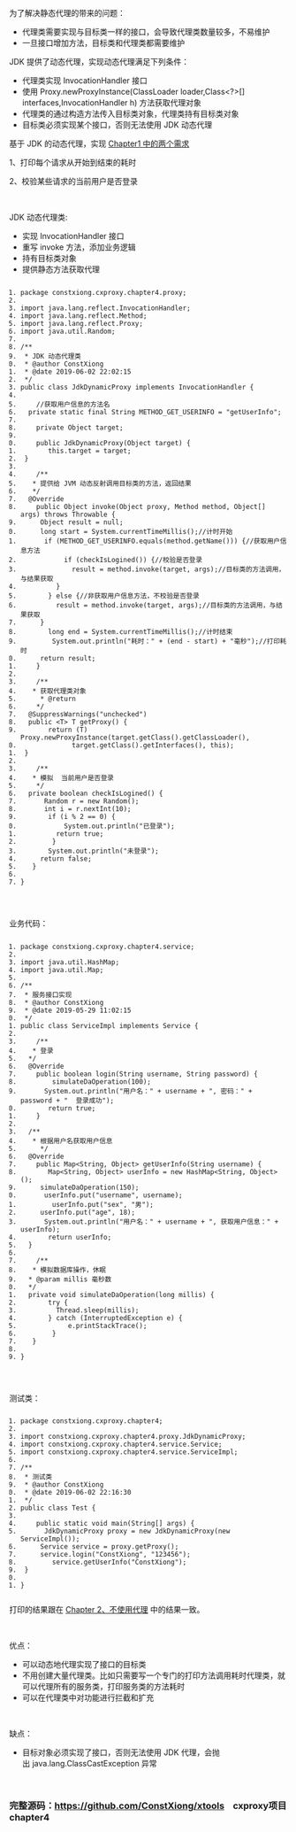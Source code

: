 <div class="htmledit_views" id="content_views">
                                            <p>为了解决静态代理的带来的问题：</p>

<ul><li>代理类需要实现与目标类一样的接口，会导致代理类数量较多，不易维护</li>
	<li>一旦接口增加方法，目标类和代理类都需要维护</li>
</ul><p>JDK 提供了动态代理，实现动态代理满足下列条件：</p>

<ul><li>代理类实现&nbsp;InvocationHandler 接口</li>
	<li>使用 Proxy.newProxyInstance(ClassLoader loader,Class&lt;?&gt;[] interfaces,InvocationHandler h) 方法获取代理对象</li>
	<li>代理类的通过构造方法传入目标类对象，代理类持有目标类对象</li>
	<li>目标类必须实现某个接口，否则无法使用 JDK 动态代理</li>
</ul><p>基于 JDK 的动态代理，实现 <a href="https://blog.csdn.net/meism5/article/details/90486684" rel="nofollow" data-token="7d08baa8c98b72b108e5dcda02b322ab">Chapter1 中的两个需求</a></p>

<p>1、打印每个请求从开始到结束的耗时</p>

<p>2、校验某些请求的当前用户是否登录</p>

<p>&nbsp;</p>

<p>JDK 动态代理类:</p>

<ul><li>实现&nbsp;InvocationHandler 接口</li>
	<li>重写&nbsp;invoke 方法，添加业务逻辑</li>
	<li>持有目标类对象</li>
	<li>提供静态方法获取代理</li>
</ul><pre class="has" name="code"><code class="language-java hljs"><ol class="hljs-ln"><li><div class="hljs-ln-numbers"><div class="hljs-ln-line hljs-ln-n" data-line-number="1"></div></div><div class="hljs-ln-code"><div class="hljs-ln-line"><span class="hljs-keyword">package</span> constxiong.cxproxy.chapter4.proxy;</div></div></li><li><div class="hljs-ln-numbers"><div class="hljs-ln-line hljs-ln-n" data-line-number="2"></div></div><div class="hljs-ln-code"><div class="hljs-ln-line"> </div></div></li><li><div class="hljs-ln-numbers"><div class="hljs-ln-line hljs-ln-n" data-line-number="3"></div></div><div class="hljs-ln-code"><div class="hljs-ln-line"><span class="hljs-keyword">import</span> java.lang.reflect.InvocationHandler;</div></div></li><li><div class="hljs-ln-numbers"><div class="hljs-ln-line hljs-ln-n" data-line-number="4"></div></div><div class="hljs-ln-code"><div class="hljs-ln-line"><span class="hljs-keyword">import</span> java.lang.reflect.Method;</div></div></li><li><div class="hljs-ln-numbers"><div class="hljs-ln-line hljs-ln-n" data-line-number="5"></div></div><div class="hljs-ln-code"><div class="hljs-ln-line"><span class="hljs-keyword">import</span> java.lang.reflect.Proxy;</div></div></li><li><div class="hljs-ln-numbers"><div class="hljs-ln-line hljs-ln-n" data-line-number="6"></div></div><div class="hljs-ln-code"><div class="hljs-ln-line"><span class="hljs-keyword">import</span> java.util.Random;</div></div></li><li><div class="hljs-ln-numbers"><div class="hljs-ln-line hljs-ln-n" data-line-number="7"></div></div><div class="hljs-ln-code"><div class="hljs-ln-line"> </div></div></li><li><div class="hljs-ln-numbers"><div class="hljs-ln-line hljs-ln-n" data-line-number="8"></div></div><div class="hljs-ln-code"><div class="hljs-ln-line"><span class="hljs-comment"><span class="hljs-comment">/**</span></span></div></div></li><li><div class="hljs-ln-numbers"><div class="hljs-ln-line hljs-ln-n" data-line-number="9"></div></div><div class="hljs-ln-code"><div class="hljs-ln-line"><span class="hljs-comment"> * JDK 动态代理类</span></div></div></li><li><div class="hljs-ln-numbers"><div class="hljs-ln-line hljs-ln-n" data-line-number="10"></div></div><div class="hljs-ln-code"><div class="hljs-ln-line"><span class="hljs-comment"> * <span class="hljs-doctag">@author</span> ConstXiong</span></div></div></li><li><div class="hljs-ln-numbers"><div class="hljs-ln-line hljs-ln-n" data-line-number="11"></div></div><div class="hljs-ln-code"><div class="hljs-ln-line"><span class="hljs-comment"> * <span class="hljs-doctag">@date</span> 2019-06-02 22:02:15</span></div></div></li><li><div class="hljs-ln-numbers"><div class="hljs-ln-line hljs-ln-n" data-line-number="12"></div></div><div class="hljs-ln-code"><div class="hljs-ln-line"><span class="hljs-comment"> */</span></div></div></li><li><div class="hljs-ln-numbers"><div class="hljs-ln-line hljs-ln-n" data-line-number="13"></div></div><div class="hljs-ln-code"><div class="hljs-ln-line"><span class="hljs-keyword">public</span> <span class="hljs-class"><span class="hljs-keyword">class</span> <span class="hljs-title">JdkDynamicProxy</span> <span class="hljs-keyword">implements</span> <span class="hljs-title">InvocationHandler</span> </span>{</div></div></li><li><div class="hljs-ln-numbers"><div class="hljs-ln-line hljs-ln-n" data-line-number="14"></div></div><div class="hljs-ln-code"><div class="hljs-ln-line">	</div></div></li><li><div class="hljs-ln-numbers"><div class="hljs-ln-line hljs-ln-n" data-line-number="15"></div></div><div class="hljs-ln-code"><div class="hljs-ln-line">	<span class="hljs-comment">//获取用户信息的方法名</span></div></div></li><li><div class="hljs-ln-numbers"><div class="hljs-ln-line hljs-ln-n" data-line-number="16"></div></div><div class="hljs-ln-code"><div class="hljs-ln-line">	<span class="hljs-keyword">private</span> <span class="hljs-keyword">static</span> <span class="hljs-keyword">final</span> String METHOD_GET_USERINFO = <span class="hljs-string">"getUserInfo"</span>;</div></div></li><li><div class="hljs-ln-numbers"><div class="hljs-ln-line hljs-ln-n" data-line-number="17"></div></div><div class="hljs-ln-code"><div class="hljs-ln-line"> </div></div></li><li><div class="hljs-ln-numbers"><div class="hljs-ln-line hljs-ln-n" data-line-number="18"></div></div><div class="hljs-ln-code"><div class="hljs-ln-line">	<span class="hljs-keyword">private</span> Object target;</div></div></li><li><div class="hljs-ln-numbers"><div class="hljs-ln-line hljs-ln-n" data-line-number="19"></div></div><div class="hljs-ln-code"><div class="hljs-ln-line">	</div></div></li><li><div class="hljs-ln-numbers"><div class="hljs-ln-line hljs-ln-n" data-line-number="20"></div></div><div class="hljs-ln-code"><div class="hljs-ln-line">	<span class="hljs-function"><span class="hljs-keyword">public</span> <span class="hljs-title">JdkDynamicProxy</span><span class="hljs-params">(Object target)</span> </span>{</div></div></li><li><div class="hljs-ln-numbers"><div class="hljs-ln-line hljs-ln-n" data-line-number="21"></div></div><div class="hljs-ln-code"><div class="hljs-ln-line">		<span class="hljs-keyword">this</span>.target = target;</div></div></li><li><div class="hljs-ln-numbers"><div class="hljs-ln-line hljs-ln-n" data-line-number="22"></div></div><div class="hljs-ln-code"><div class="hljs-ln-line">	}</div></div></li><li><div class="hljs-ln-numbers"><div class="hljs-ln-line hljs-ln-n" data-line-number="23"></div></div><div class="hljs-ln-code"><div class="hljs-ln-line">	</div></div></li><li><div class="hljs-ln-numbers"><div class="hljs-ln-line hljs-ln-n" data-line-number="24"></div></div><div class="hljs-ln-code"><div class="hljs-ln-line">	<span class="hljs-comment"><span class="hljs-comment">/**</span></span></div></div></li><li><div class="hljs-ln-numbers"><div class="hljs-ln-line hljs-ln-n" data-line-number="25"></div></div><div class="hljs-ln-code"><div class="hljs-ln-line"><span class="hljs-comment">	 * 提供给 JVM 动态反射调用目标类的方法，返回结果</span></div></div></li><li><div class="hljs-ln-numbers"><div class="hljs-ln-line hljs-ln-n" data-line-number="26"></div></div><div class="hljs-ln-code"><div class="hljs-ln-line"><span class="hljs-comment">	 */</span></div></div></li><li><div class="hljs-ln-numbers"><div class="hljs-ln-line hljs-ln-n" data-line-number="27"></div></div><div class="hljs-ln-code"><div class="hljs-ln-line">	<span class="hljs-meta">@Override</span></div></div></li><li><div class="hljs-ln-numbers"><div class="hljs-ln-line hljs-ln-n" data-line-number="28"></div></div><div class="hljs-ln-code"><div class="hljs-ln-line">	<span class="hljs-function"><span class="hljs-keyword">public</span> Object <span class="hljs-title">invoke</span><span class="hljs-params">(Object proxy, Method method, Object[] args)</span> <span class="hljs-keyword">throws</span> Throwable </span>{</div></div></li><li><div class="hljs-ln-numbers"><div class="hljs-ln-line hljs-ln-n" data-line-number="29"></div></div><div class="hljs-ln-code"><div class="hljs-ln-line">		Object result = <span class="hljs-keyword">null</span>;</div></div></li><li><div class="hljs-ln-numbers"><div class="hljs-ln-line hljs-ln-n" data-line-number="30"></div></div><div class="hljs-ln-code"><div class="hljs-ln-line">		<span class="hljs-keyword">long</span> start = System.currentTimeMillis();<span class="hljs-comment">//计时开始</span></div></div></li><li><div class="hljs-ln-numbers"><div class="hljs-ln-line hljs-ln-n" data-line-number="31"></div></div><div class="hljs-ln-code"><div class="hljs-ln-line">		<span class="hljs-keyword">if</span> (METHOD_GET_USERINFO.equals(method.getName())) {<span class="hljs-comment">//获取用户信息方法</span></div></div></li><li><div class="hljs-ln-numbers"><div class="hljs-ln-line hljs-ln-n" data-line-number="32"></div></div><div class="hljs-ln-code"><div class="hljs-ln-line">			<span class="hljs-keyword">if</span> (checkIsLogined()) {<span class="hljs-comment">//校验是否登录</span></div></div></li><li><div class="hljs-ln-numbers"><div class="hljs-ln-line hljs-ln-n" data-line-number="33"></div></div><div class="hljs-ln-code"><div class="hljs-ln-line">				result = method.invoke(target, args);<span class="hljs-comment">//目标类的方法调用，与结果获取</span></div></div></li><li><div class="hljs-ln-numbers"><div class="hljs-ln-line hljs-ln-n" data-line-number="34"></div></div><div class="hljs-ln-code"><div class="hljs-ln-line">			}</div></div></li><li><div class="hljs-ln-numbers"><div class="hljs-ln-line hljs-ln-n" data-line-number="35"></div></div><div class="hljs-ln-code"><div class="hljs-ln-line">		} <span class="hljs-keyword">else</span> {<span class="hljs-comment">//非获取用户信息方法，不校验是否登录</span></div></div></li><li><div class="hljs-ln-numbers"><div class="hljs-ln-line hljs-ln-n" data-line-number="36"></div></div><div class="hljs-ln-code"><div class="hljs-ln-line">			result = method.invoke(target, args);<span class="hljs-comment">//目标类的方法调用，与结果获取</span></div></div></li><li><div class="hljs-ln-numbers"><div class="hljs-ln-line hljs-ln-n" data-line-number="37"></div></div><div class="hljs-ln-code"><div class="hljs-ln-line">		}</div></div></li><li><div class="hljs-ln-numbers"><div class="hljs-ln-line hljs-ln-n" data-line-number="38"></div></div><div class="hljs-ln-code"><div class="hljs-ln-line">		<span class="hljs-keyword">long</span> end = System.currentTimeMillis();<span class="hljs-comment">//计时结束</span></div></div></li><li><div class="hljs-ln-numbers"><div class="hljs-ln-line hljs-ln-n" data-line-number="39"></div></div><div class="hljs-ln-code"><div class="hljs-ln-line">		System.out.println(<span class="hljs-string">"耗时："</span> + (end - start) + <span class="hljs-string">"毫秒"</span>);<span class="hljs-comment">//打印耗时</span></div></div></li><li><div class="hljs-ln-numbers"><div class="hljs-ln-line hljs-ln-n" data-line-number="40"></div></div><div class="hljs-ln-code"><div class="hljs-ln-line">		<span class="hljs-keyword">return</span> result;</div></div></li><li><div class="hljs-ln-numbers"><div class="hljs-ln-line hljs-ln-n" data-line-number="41"></div></div><div class="hljs-ln-code"><div class="hljs-ln-line">	}</div></div></li><li><div class="hljs-ln-numbers"><div class="hljs-ln-line hljs-ln-n" data-line-number="42"></div></div><div class="hljs-ln-code"><div class="hljs-ln-line">	</div></div></li><li><div class="hljs-ln-numbers"><div class="hljs-ln-line hljs-ln-n" data-line-number="43"></div></div><div class="hljs-ln-code"><div class="hljs-ln-line">	<span class="hljs-comment"><span class="hljs-comment">/**</span></span></div></div></li><li><div class="hljs-ln-numbers"><div class="hljs-ln-line hljs-ln-n" data-line-number="44"></div></div><div class="hljs-ln-code"><div class="hljs-ln-line"><span class="hljs-comment">	 * 获取代理类对象</span></div></div></li><li><div class="hljs-ln-numbers"><div class="hljs-ln-line hljs-ln-n" data-line-number="45"></div></div><div class="hljs-ln-code"><div class="hljs-ln-line"><span class="hljs-comment">	 * <span class="hljs-doctag">@return</span></span></div></div></li><li><div class="hljs-ln-numbers"><div class="hljs-ln-line hljs-ln-n" data-line-number="46"></div></div><div class="hljs-ln-code"><div class="hljs-ln-line"><span class="hljs-comment">	 */</span></div></div></li><li><div class="hljs-ln-numbers"><div class="hljs-ln-line hljs-ln-n" data-line-number="47"></div></div><div class="hljs-ln-code"><div class="hljs-ln-line">	<span class="hljs-meta">@SuppressWarnings</span>(<span class="hljs-string">"unchecked"</span>)</div></div></li><li><div class="hljs-ln-numbers"><div class="hljs-ln-line hljs-ln-n" data-line-number="48"></div></div><div class="hljs-ln-code"><div class="hljs-ln-line">	<span class="hljs-keyword">public</span> &lt;T&gt; <span class="hljs-function">T <span class="hljs-title">getProxy</span><span class="hljs-params">()</span> </span>{</div></div></li><li><div class="hljs-ln-numbers"><div class="hljs-ln-line hljs-ln-n" data-line-number="49"></div></div><div class="hljs-ln-code"><div class="hljs-ln-line">		<span class="hljs-keyword">return</span> (T) Proxy.newProxyInstance(target.getClass().getClassLoader(),</div></div></li><li><div class="hljs-ln-numbers"><div class="hljs-ln-line hljs-ln-n" data-line-number="50"></div></div><div class="hljs-ln-code"><div class="hljs-ln-line">				target.getClass().getInterfaces(), <span class="hljs-keyword">this</span>);</div></div></li><li><div class="hljs-ln-numbers"><div class="hljs-ln-line hljs-ln-n" data-line-number="51"></div></div><div class="hljs-ln-code"><div class="hljs-ln-line">	}</div></div></li><li><div class="hljs-ln-numbers"><div class="hljs-ln-line hljs-ln-n" data-line-number="52"></div></div><div class="hljs-ln-code"><div class="hljs-ln-line">	</div></div></li><li><div class="hljs-ln-numbers"><div class="hljs-ln-line hljs-ln-n" data-line-number="53"></div></div><div class="hljs-ln-code"><div class="hljs-ln-line">	<span class="hljs-comment"><span class="hljs-comment">/**</span></span></div></div></li><li><div class="hljs-ln-numbers"><div class="hljs-ln-line hljs-ln-n" data-line-number="54"></div></div><div class="hljs-ln-code"><div class="hljs-ln-line"><span class="hljs-comment">	 * 模拟  当前用户是否登录</span></div></div></li><li><div class="hljs-ln-numbers"><div class="hljs-ln-line hljs-ln-n" data-line-number="55"></div></div><div class="hljs-ln-code"><div class="hljs-ln-line"><span class="hljs-comment">	 */</span></div></div></li><li><div class="hljs-ln-numbers"><div class="hljs-ln-line hljs-ln-n" data-line-number="56"></div></div><div class="hljs-ln-code"><div class="hljs-ln-line">	<span class="hljs-function"><span class="hljs-keyword">private</span> <span class="hljs-keyword">boolean</span> <span class="hljs-title">checkIsLogined</span><span class="hljs-params">()</span> </span>{</div></div></li><li><div class="hljs-ln-numbers"><div class="hljs-ln-line hljs-ln-n" data-line-number="57"></div></div><div class="hljs-ln-code"><div class="hljs-ln-line">		Random r = <span class="hljs-keyword">new</span> Random();</div></div></li><li><div class="hljs-ln-numbers"><div class="hljs-ln-line hljs-ln-n" data-line-number="58"></div></div><div class="hljs-ln-code"><div class="hljs-ln-line">		<span class="hljs-keyword">int</span> i = r.nextInt(<span class="hljs-number">10</span>);</div></div></li><li><div class="hljs-ln-numbers"><div class="hljs-ln-line hljs-ln-n" data-line-number="59"></div></div><div class="hljs-ln-code"><div class="hljs-ln-line">		<span class="hljs-keyword">if</span> (i % <span class="hljs-number">2</span> == <span class="hljs-number">0</span>) {</div></div></li><li><div class="hljs-ln-numbers"><div class="hljs-ln-line hljs-ln-n" data-line-number="60"></div></div><div class="hljs-ln-code"><div class="hljs-ln-line">			System.out.println(<span class="hljs-string">"已登录"</span>);</div></div></li><li><div class="hljs-ln-numbers"><div class="hljs-ln-line hljs-ln-n" data-line-number="61"></div></div><div class="hljs-ln-code"><div class="hljs-ln-line">			<span class="hljs-keyword">return</span> <span class="hljs-keyword">true</span>;</div></div></li><li><div class="hljs-ln-numbers"><div class="hljs-ln-line hljs-ln-n" data-line-number="62"></div></div><div class="hljs-ln-code"><div class="hljs-ln-line">		}</div></div></li><li><div class="hljs-ln-numbers"><div class="hljs-ln-line hljs-ln-n" data-line-number="63"></div></div><div class="hljs-ln-code"><div class="hljs-ln-line">		System.out.println(<span class="hljs-string">"未登录"</span>);</div></div></li><li><div class="hljs-ln-numbers"><div class="hljs-ln-line hljs-ln-n" data-line-number="64"></div></div><div class="hljs-ln-code"><div class="hljs-ln-line">		<span class="hljs-keyword">return</span> <span class="hljs-keyword">false</span>;</div></div></li><li><div class="hljs-ln-numbers"><div class="hljs-ln-line hljs-ln-n" data-line-number="65"></div></div><div class="hljs-ln-code"><div class="hljs-ln-line">	}</div></div></li><li><div class="hljs-ln-numbers"><div class="hljs-ln-line hljs-ln-n" data-line-number="66"></div></div><div class="hljs-ln-code"><div class="hljs-ln-line"> </div></div></li><li><div class="hljs-ln-numbers"><div class="hljs-ln-line hljs-ln-n" data-line-number="67"></div></div><div class="hljs-ln-code"><div class="hljs-ln-line">}</div></div></li></ol></code><div class="hljs-button signin" data-title="登录后复制" onclick="hljs.signin(event)"></div></pre>

<p>&nbsp;</p>

<p>业务代码：</p>

<pre class="has" name="code"><code class="language-java hljs"><ol class="hljs-ln"><li><div class="hljs-ln-numbers"><div class="hljs-ln-line hljs-ln-n" data-line-number="1"></div></div><div class="hljs-ln-code"><div class="hljs-ln-line"><span class="hljs-keyword">package</span> constxiong.cxproxy.chapter4.service;</div></div></li><li><div class="hljs-ln-numbers"><div class="hljs-ln-line hljs-ln-n" data-line-number="2"></div></div><div class="hljs-ln-code"><div class="hljs-ln-line"> </div></div></li><li><div class="hljs-ln-numbers"><div class="hljs-ln-line hljs-ln-n" data-line-number="3"></div></div><div class="hljs-ln-code"><div class="hljs-ln-line"><span class="hljs-keyword">import</span> java.util.HashMap;</div></div></li><li><div class="hljs-ln-numbers"><div class="hljs-ln-line hljs-ln-n" data-line-number="4"></div></div><div class="hljs-ln-code"><div class="hljs-ln-line"><span class="hljs-keyword">import</span> java.util.Map;</div></div></li><li><div class="hljs-ln-numbers"><div class="hljs-ln-line hljs-ln-n" data-line-number="5"></div></div><div class="hljs-ln-code"><div class="hljs-ln-line"> </div></div></li><li><div class="hljs-ln-numbers"><div class="hljs-ln-line hljs-ln-n" data-line-number="6"></div></div><div class="hljs-ln-code"><div class="hljs-ln-line"><span class="hljs-comment"><span class="hljs-comment">/**</span></span></div></div></li><li><div class="hljs-ln-numbers"><div class="hljs-ln-line hljs-ln-n" data-line-number="7"></div></div><div class="hljs-ln-code"><div class="hljs-ln-line"><span class="hljs-comment"> * 服务接口实现</span></div></div></li><li><div class="hljs-ln-numbers"><div class="hljs-ln-line hljs-ln-n" data-line-number="8"></div></div><div class="hljs-ln-code"><div class="hljs-ln-line"><span class="hljs-comment"> * <span class="hljs-doctag">@author</span> ConstXiong</span></div></div></li><li><div class="hljs-ln-numbers"><div class="hljs-ln-line hljs-ln-n" data-line-number="9"></div></div><div class="hljs-ln-code"><div class="hljs-ln-line"><span class="hljs-comment"> * <span class="hljs-doctag">@date</span> 2019-05-29 11:02:15</span></div></div></li><li><div class="hljs-ln-numbers"><div class="hljs-ln-line hljs-ln-n" data-line-number="10"></div></div><div class="hljs-ln-code"><div class="hljs-ln-line"><span class="hljs-comment"> */</span></div></div></li><li><div class="hljs-ln-numbers"><div class="hljs-ln-line hljs-ln-n" data-line-number="11"></div></div><div class="hljs-ln-code"><div class="hljs-ln-line"><span class="hljs-keyword">public</span> <span class="hljs-class"><span class="hljs-keyword">class</span> <span class="hljs-title">ServiceImpl</span> <span class="hljs-keyword">implements</span> <span class="hljs-title">Service</span> </span>{</div></div></li><li><div class="hljs-ln-numbers"><div class="hljs-ln-line hljs-ln-n" data-line-number="12"></div></div><div class="hljs-ln-code"><div class="hljs-ln-line"> </div></div></li><li><div class="hljs-ln-numbers"><div class="hljs-ln-line hljs-ln-n" data-line-number="13"></div></div><div class="hljs-ln-code"><div class="hljs-ln-line">	<span class="hljs-comment"><span class="hljs-comment">/**</span></span></div></div></li><li><div class="hljs-ln-numbers"><div class="hljs-ln-line hljs-ln-n" data-line-number="14"></div></div><div class="hljs-ln-code"><div class="hljs-ln-line"><span class="hljs-comment">	 * 登录</span></div></div></li><li><div class="hljs-ln-numbers"><div class="hljs-ln-line hljs-ln-n" data-line-number="15"></div></div><div class="hljs-ln-code"><div class="hljs-ln-line"><span class="hljs-comment">	 */</span></div></div></li><li><div class="hljs-ln-numbers"><div class="hljs-ln-line hljs-ln-n" data-line-number="16"></div></div><div class="hljs-ln-code"><div class="hljs-ln-line">	<span class="hljs-meta">@Override</span></div></div></li><li><div class="hljs-ln-numbers"><div class="hljs-ln-line hljs-ln-n" data-line-number="17"></div></div><div class="hljs-ln-code"><div class="hljs-ln-line">	<span class="hljs-function"><span class="hljs-keyword">public</span> <span class="hljs-keyword">boolean</span> <span class="hljs-title">login</span><span class="hljs-params">(String username, String password)</span> </span>{</div></div></li><li><div class="hljs-ln-numbers"><div class="hljs-ln-line hljs-ln-n" data-line-number="18"></div></div><div class="hljs-ln-code"><div class="hljs-ln-line">		simulateDaOperation(<span class="hljs-number">100</span>);</div></div></li><li><div class="hljs-ln-numbers"><div class="hljs-ln-line hljs-ln-n" data-line-number="19"></div></div><div class="hljs-ln-code"><div class="hljs-ln-line">		System.out.println(<span class="hljs-string">"用户名："</span> + username + <span class="hljs-string">", 密码："</span> + password + <span class="hljs-string">"  登录成功"</span>);</div></div></li><li><div class="hljs-ln-numbers"><div class="hljs-ln-line hljs-ln-n" data-line-number="20"></div></div><div class="hljs-ln-code"><div class="hljs-ln-line">		<span class="hljs-keyword">return</span> <span class="hljs-keyword">true</span>;</div></div></li><li><div class="hljs-ln-numbers"><div class="hljs-ln-line hljs-ln-n" data-line-number="21"></div></div><div class="hljs-ln-code"><div class="hljs-ln-line">	}</div></div></li><li><div class="hljs-ln-numbers"><div class="hljs-ln-line hljs-ln-n" data-line-number="22"></div></div><div class="hljs-ln-code"><div class="hljs-ln-line"> </div></div></li><li><div class="hljs-ln-numbers"><div class="hljs-ln-line hljs-ln-n" data-line-number="23"></div></div><div class="hljs-ln-code"><div class="hljs-ln-line">	<span class="hljs-comment"><span class="hljs-comment">/**</span></span></div></div></li><li><div class="hljs-ln-numbers"><div class="hljs-ln-line hljs-ln-n" data-line-number="24"></div></div><div class="hljs-ln-code"><div class="hljs-ln-line"><span class="hljs-comment">	 * 根据用户名获取用户信息</span></div></div></li><li><div class="hljs-ln-numbers"><div class="hljs-ln-line hljs-ln-n" data-line-number="25"></div></div><div class="hljs-ln-code"><div class="hljs-ln-line"><span class="hljs-comment">	 */</span></div></div></li><li><div class="hljs-ln-numbers"><div class="hljs-ln-line hljs-ln-n" data-line-number="26"></div></div><div class="hljs-ln-code"><div class="hljs-ln-line">	<span class="hljs-meta">@Override</span></div></div></li><li><div class="hljs-ln-numbers"><div class="hljs-ln-line hljs-ln-n" data-line-number="27"></div></div><div class="hljs-ln-code"><div class="hljs-ln-line">	<span class="hljs-function"><span class="hljs-keyword">public</span> Map&lt;String, Object&gt; <span class="hljs-title">getUserInfo</span><span class="hljs-params">(String username)</span> </span>{</div></div></li><li><div class="hljs-ln-numbers"><div class="hljs-ln-line hljs-ln-n" data-line-number="28"></div></div><div class="hljs-ln-code"><div class="hljs-ln-line">		Map&lt;String, Object&gt; userInfo = <span class="hljs-keyword">new</span> HashMap&lt;String, Object&gt;();</div></div></li><li><div class="hljs-ln-numbers"><div class="hljs-ln-line hljs-ln-n" data-line-number="29"></div></div><div class="hljs-ln-code"><div class="hljs-ln-line">		simulateDaOperation(<span class="hljs-number">150</span>);</div></div></li><li><div class="hljs-ln-numbers"><div class="hljs-ln-line hljs-ln-n" data-line-number="30"></div></div><div class="hljs-ln-code"><div class="hljs-ln-line">		userInfo.put(<span class="hljs-string">"username"</span>, username);</div></div></li><li><div class="hljs-ln-numbers"><div class="hljs-ln-line hljs-ln-n" data-line-number="31"></div></div><div class="hljs-ln-code"><div class="hljs-ln-line">		userInfo.put(<span class="hljs-string">"sex"</span>, <span class="hljs-string">"男"</span>);</div></div></li><li><div class="hljs-ln-numbers"><div class="hljs-ln-line hljs-ln-n" data-line-number="32"></div></div><div class="hljs-ln-code"><div class="hljs-ln-line">		userInfo.put(<span class="hljs-string">"age"</span>, <span class="hljs-number">18</span>);</div></div></li><li><div class="hljs-ln-numbers"><div class="hljs-ln-line hljs-ln-n" data-line-number="33"></div></div><div class="hljs-ln-code"><div class="hljs-ln-line">		System.out.println(<span class="hljs-string">"用户名："</span> + username + <span class="hljs-string">", 获取用户信息："</span> + userInfo);</div></div></li><li><div class="hljs-ln-numbers"><div class="hljs-ln-line hljs-ln-n" data-line-number="34"></div></div><div class="hljs-ln-code"><div class="hljs-ln-line">		<span class="hljs-keyword">return</span> userInfo;</div></div></li><li><div class="hljs-ln-numbers"><div class="hljs-ln-line hljs-ln-n" data-line-number="35"></div></div><div class="hljs-ln-code"><div class="hljs-ln-line">	}</div></div></li><li><div class="hljs-ln-numbers"><div class="hljs-ln-line hljs-ln-n" data-line-number="36"></div></div><div class="hljs-ln-code"><div class="hljs-ln-line">	</div></div></li><li><div class="hljs-ln-numbers"><div class="hljs-ln-line hljs-ln-n" data-line-number="37"></div></div><div class="hljs-ln-code"><div class="hljs-ln-line">	<span class="hljs-comment"><span class="hljs-comment">/**</span></span></div></div></li><li><div class="hljs-ln-numbers"><div class="hljs-ln-line hljs-ln-n" data-line-number="38"></div></div><div class="hljs-ln-code"><div class="hljs-ln-line"><span class="hljs-comment">	 * 模拟数据库操作，休眠</span></div></div></li><li><div class="hljs-ln-numbers"><div class="hljs-ln-line hljs-ln-n" data-line-number="39"></div></div><div class="hljs-ln-code"><div class="hljs-ln-line"><span class="hljs-comment">	 * <span class="hljs-doctag">@param</span> millis 毫秒数</span></div></div></li><li><div class="hljs-ln-numbers"><div class="hljs-ln-line hljs-ln-n" data-line-number="40"></div></div><div class="hljs-ln-code"><div class="hljs-ln-line"><span class="hljs-comment">	 */</span></div></div></li><li><div class="hljs-ln-numbers"><div class="hljs-ln-line hljs-ln-n" data-line-number="41"></div></div><div class="hljs-ln-code"><div class="hljs-ln-line">	<span class="hljs-function"><span class="hljs-keyword">private</span> <span class="hljs-keyword">void</span> <span class="hljs-title">simulateDaOperation</span><span class="hljs-params">(<span class="hljs-keyword">long</span> millis)</span> </span>{</div></div></li><li><div class="hljs-ln-numbers"><div class="hljs-ln-line hljs-ln-n" data-line-number="42"></div></div><div class="hljs-ln-code"><div class="hljs-ln-line">		<span class="hljs-keyword">try</span> {</div></div></li><li><div class="hljs-ln-numbers"><div class="hljs-ln-line hljs-ln-n" data-line-number="43"></div></div><div class="hljs-ln-code"><div class="hljs-ln-line">			Thread.sleep(millis);</div></div></li><li><div class="hljs-ln-numbers"><div class="hljs-ln-line hljs-ln-n" data-line-number="44"></div></div><div class="hljs-ln-code"><div class="hljs-ln-line">		} <span class="hljs-keyword">catch</span> (InterruptedException e) {</div></div></li><li><div class="hljs-ln-numbers"><div class="hljs-ln-line hljs-ln-n" data-line-number="45"></div></div><div class="hljs-ln-code"><div class="hljs-ln-line">			e.printStackTrace();</div></div></li><li><div class="hljs-ln-numbers"><div class="hljs-ln-line hljs-ln-n" data-line-number="46"></div></div><div class="hljs-ln-code"><div class="hljs-ln-line">		}</div></div></li><li><div class="hljs-ln-numbers"><div class="hljs-ln-line hljs-ln-n" data-line-number="47"></div></div><div class="hljs-ln-code"><div class="hljs-ln-line">	}</div></div></li><li><div class="hljs-ln-numbers"><div class="hljs-ln-line hljs-ln-n" data-line-number="48"></div></div><div class="hljs-ln-code"><div class="hljs-ln-line"> </div></div></li><li><div class="hljs-ln-numbers"><div class="hljs-ln-line hljs-ln-n" data-line-number="49"></div></div><div class="hljs-ln-code"><div class="hljs-ln-line">}</div></div></li></ol></code><div class="hljs-button signin" data-title="登录后复制" onclick="hljs.signin(event)"></div></pre>

<p>&nbsp;</p>

<p>测试类：</p>

<pre class="has" name="code"><code class="language-java hljs"><ol class="hljs-ln"><li><div class="hljs-ln-numbers"><div class="hljs-ln-line hljs-ln-n" data-line-number="1"></div></div><div class="hljs-ln-code"><div class="hljs-ln-line"><span class="hljs-keyword">package</span> constxiong.cxproxy.chapter4;</div></div></li><li><div class="hljs-ln-numbers"><div class="hljs-ln-line hljs-ln-n" data-line-number="2"></div></div><div class="hljs-ln-code"><div class="hljs-ln-line"> </div></div></li><li><div class="hljs-ln-numbers"><div class="hljs-ln-line hljs-ln-n" data-line-number="3"></div></div><div class="hljs-ln-code"><div class="hljs-ln-line"><span class="hljs-keyword">import</span> constxiong.cxproxy.chapter4.proxy.JdkDynamicProxy;</div></div></li><li><div class="hljs-ln-numbers"><div class="hljs-ln-line hljs-ln-n" data-line-number="4"></div></div><div class="hljs-ln-code"><div class="hljs-ln-line"><span class="hljs-keyword">import</span> constxiong.cxproxy.chapter4.service.Service;</div></div></li><li><div class="hljs-ln-numbers"><div class="hljs-ln-line hljs-ln-n" data-line-number="5"></div></div><div class="hljs-ln-code"><div class="hljs-ln-line"><span class="hljs-keyword">import</span> constxiong.cxproxy.chapter4.service.ServiceImpl;</div></div></li><li><div class="hljs-ln-numbers"><div class="hljs-ln-line hljs-ln-n" data-line-number="6"></div></div><div class="hljs-ln-code"><div class="hljs-ln-line"> </div></div></li><li><div class="hljs-ln-numbers"><div class="hljs-ln-line hljs-ln-n" data-line-number="7"></div></div><div class="hljs-ln-code"><div class="hljs-ln-line"><span class="hljs-comment"><span class="hljs-comment">/**</span></span></div></div></li><li><div class="hljs-ln-numbers"><div class="hljs-ln-line hljs-ln-n" data-line-number="8"></div></div><div class="hljs-ln-code"><div class="hljs-ln-line"><span class="hljs-comment"> * 测试类</span></div></div></li><li><div class="hljs-ln-numbers"><div class="hljs-ln-line hljs-ln-n" data-line-number="9"></div></div><div class="hljs-ln-code"><div class="hljs-ln-line"><span class="hljs-comment"> * <span class="hljs-doctag">@author</span> ConstXiong</span></div></div></li><li><div class="hljs-ln-numbers"><div class="hljs-ln-line hljs-ln-n" data-line-number="10"></div></div><div class="hljs-ln-code"><div class="hljs-ln-line"><span class="hljs-comment"> * <span class="hljs-doctag">@date</span> 2019-06-02 22:16:30</span></div></div></li><li><div class="hljs-ln-numbers"><div class="hljs-ln-line hljs-ln-n" data-line-number="11"></div></div><div class="hljs-ln-code"><div class="hljs-ln-line"><span class="hljs-comment"> */</span></div></div></li><li><div class="hljs-ln-numbers"><div class="hljs-ln-line hljs-ln-n" data-line-number="12"></div></div><div class="hljs-ln-code"><div class="hljs-ln-line"><span class="hljs-keyword">public</span> <span class="hljs-class"><span class="hljs-keyword">class</span> <span class="hljs-title">Test</span> </span>{</div></div></li><li><div class="hljs-ln-numbers"><div class="hljs-ln-line hljs-ln-n" data-line-number="13"></div></div><div class="hljs-ln-code"><div class="hljs-ln-line"> </div></div></li><li><div class="hljs-ln-numbers"><div class="hljs-ln-line hljs-ln-n" data-line-number="14"></div></div><div class="hljs-ln-code"><div class="hljs-ln-line">	<span class="hljs-function"><span class="hljs-keyword">public</span> <span class="hljs-keyword">static</span> <span class="hljs-keyword">void</span> <span class="hljs-title">main</span><span class="hljs-params">(String[] args)</span> </span>{</div></div></li><li><div class="hljs-ln-numbers"><div class="hljs-ln-line hljs-ln-n" data-line-number="15"></div></div><div class="hljs-ln-code"><div class="hljs-ln-line">		JdkDynamicProxy proxy = <span class="hljs-keyword">new</span> JdkDynamicProxy(<span class="hljs-keyword">new</span> ServiceImpl());</div></div></li><li><div class="hljs-ln-numbers"><div class="hljs-ln-line hljs-ln-n" data-line-number="16"></div></div><div class="hljs-ln-code"><div class="hljs-ln-line">		Service service = proxy.getProxy();</div></div></li><li><div class="hljs-ln-numbers"><div class="hljs-ln-line hljs-ln-n" data-line-number="17"></div></div><div class="hljs-ln-code"><div class="hljs-ln-line">		service.login(<span class="hljs-string">"ConstXiong"</span>, <span class="hljs-string">"123456"</span>);</div></div></li><li><div class="hljs-ln-numbers"><div class="hljs-ln-line hljs-ln-n" data-line-number="18"></div></div><div class="hljs-ln-code"><div class="hljs-ln-line">		service.getUserInfo(<span class="hljs-string">"ConstXiong"</span>);</div></div></li><li><div class="hljs-ln-numbers"><div class="hljs-ln-line hljs-ln-n" data-line-number="19"></div></div><div class="hljs-ln-code"><div class="hljs-ln-line">	}</div></div></li><li><div class="hljs-ln-numbers"><div class="hljs-ln-line hljs-ln-n" data-line-number="20"></div></div><div class="hljs-ln-code"><div class="hljs-ln-line">	</div></div></li><li><div class="hljs-ln-numbers"><div class="hljs-ln-line hljs-ln-n" data-line-number="21"></div></div><div class="hljs-ln-code"><div class="hljs-ln-line">}</div></div></li></ol></code><div class="hljs-button signin" data-title="登录后复制" onclick="hljs.signin(event)"></div></pre>

<p>打印的结果跟在&nbsp;<a href="https://blog.csdn.net/meism5/article/details/90694053" rel="nofollow" data-token="93d9773026beadec11c28fe7b488ee9d">Chapter 2、不使用代理</a>&nbsp;中的结果一致。&nbsp;</p>

<p>&nbsp;</p>

<p>优点：</p>

<ul><li>可以动态地代理实现了接口的目标类</li>
	<li>不用创建大量代理类。比如只需要写一个专门的打印方法调用耗时代理类，就可以代理所有的服务类，打印服务类的方法耗时</li>
	<li>可以在代理类中对功能进行拦截和扩充</li>
</ul><p>&nbsp;</p>

<p>缺点：</p>

<ul><li>目标对象必须实现了接口，否则无法使用 JDK 代理，会抛出&nbsp;java.lang.ClassCastException 异常</li>
</ul><p>&nbsp;</p>

<h3>完整源码：<a href="https://github.com/ConstXiong/xtools" rel="nofollow" data-token="86fadf80dde3daa45df0b1263510ae49">https://github.com/ConstXiong/xtools</a>&nbsp; &nbsp; cxproxy项目 chapter4</h3>

<p>&nbsp;</p>
                                    </div>